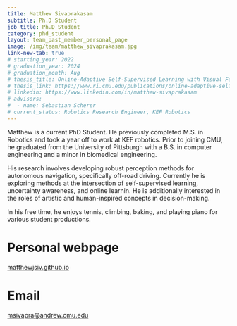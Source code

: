 ```yaml
---
title: Matthew Sivaprakasam
subtitle: Ph.D Student
job_title: Ph.D Student
category: phd_student
layout: team_past_member_personal_page
image: /img/team/matthew_sivaprakasam.jpg
link-new-tab: true
# starting_year: 2022
# graduation_year: 2024
# graduation_month: Aug
# thesis_title: Online-Adaptive Self-Supervised Learning with Visual Foundation Models for Autonomous Off-Road Driving
# thesis_link: https://www.ri.cmu.edu/publications/online-adaptive-self-supervised-learning-with-visual-foundation-models-for-autonomous-off-road-driving/
# linkedin: https://www.linkedin.com/in/matthew-sivaprakasam
# advisors:
#  - name: Sebastian Scherer
# current_status: Robotics Research Engineer, KEF Robotics
---
```


Matthew is a current PhD Student. He previously completed M.S. in Robotics and took a year off to work at KEF robotics. Prior to joining CMU, he graduated from the University of Pittsburgh with a B.S. in computer engineering and a minor in biomedical engineering.

His research involves developing robust perception methods for autonomous navigation, specifically off-road driving. Currently he is exploring methods at the intersection of self-supervised learning, uncertainty awareness, and online learnin. He is additionally interested in the roles of artistic and human-inspired concepts in decision-making.

In his free time, he enjoys tennis, climbing, baking, and playing piano for various student productions.

# Personal webpage #
[matthewjsiv.github.io](matthewjsiv.github.io)

# Email #
msivapra@andrew.cmu.edu
